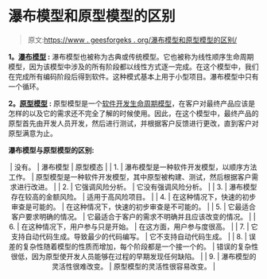 # 瀑布模型和原型模型的区别

> 原文:[https://www . geesforgeks . org/瀑布模型和原型模型的区别/](https://www.geeksforgeeks.org/difference-between-waterfall-model-and-prototype-model/)

**1。[瀑布模型](https://www.geeksforgeeks.org/software-engineering-classical-waterfall-model/) :**
瀑布模型也被称为古典或传统模型。它也被称为线性顺序生命周期模型，因为该模型中涉及的所有阶段都以线性方式逐一完成。在这个模型中，我们在完成所有编码阶段后得到软件。这种模式基本上用于小型项目。瀑布模型中只有一个循环。

**2。[原型模型](https://www.geeksforgeeks.org/software-engineering-prototyping-model/) :**
原型模型是一个[软件开发生命周期模型](https://www.geeksforgeeks.org/what-is-sdlc-model-and-its-phases/)，在客户对最终产品应该是怎样的以及它的需求还不完全了解的时候使用。因此，在这个模型中，最终产品的原型首先由开发人员开发，然后进行测试，并根据客户反馈进行更改，直到客户对原型满意为止。

**瀑布模型与原型模型的区别:**

<center>

| 没有。 | 瀑布模型 | 原型模态 |
| 1. | 瀑布模型是一种软件开发模型，以顺序方法工作。 | 原型模型是一种软件开发模型，其中原型被构建、测试，然后根据客户需求进行改进。 |
| 2. | 它强调风险分析。 | 它没有强调风险分析。 |
| 3. | 瀑布模型存在较高的金额风险。 | 适用于高风险项目。 |
| 4. | 在这种情况下，快速的初步审查是可能的。 | 在这种情况下，快速的初步审查是不可能的。 |
| 5. | 它最适合客户要求明确的情况。 | 它最适合于客户的需求不明确并且应该改变的情况。 |
| 6. | 在这种情况下，用户参与只是开始。 | 在这方面，用户参与度很高。 |
| 7. | 它支持自动代码生成。导致最少的代码编写。 | 它不支持自动代码生成。 |
| 8. | 误差的复杂性随着模型的性质而增加，每个阶段都是一个接一个的。 | 错误的复杂性很低，因为原型使开发人员能够在过程的早期发现任何缺陷。 |
| 9. | 瀑布模型的灵活性很难改变。 | 原型模型的灵活性很容易改变。 |

</center>